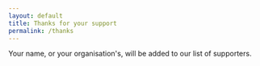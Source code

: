 ```yaml
---
layout: default
title: Thanks for your support
permalink: /thanks
---
```


Your name, or your organisation's, will be added to our list of supporters.